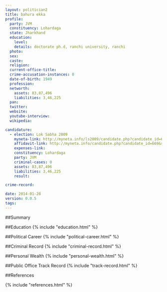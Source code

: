 ```yaml
---
layout: politician2
title: bahura ekka
profile: 
  party: JVM
  constituency: Lohardaga
  state: Jharkhand
  education: 
    level: 
    details: doctorate ph.d, ranchi university, ranchi
  photo: 
  sex: 
  caste: 
  religion: 
  current-office-title: 
  crime-accusation-instances: 0
  date-of-birth: 1949
  profession: 
  networth: 
    assets: 83,87,496
    liabilities: 3,46,225
  pan: 
  twitter: 
  website: 
  youtube-interview: 
  wikipedia: 

candidature: 
  - election: Lok Sabha 2009
    myneta-link: http://myneta.info/ls2009/candidate.php?candidate_id=669
    affidavit-link: http://myneta.info/candidate.php?candidate_id=669&scan=original
    expenses-link: 
    constituency: Lohardaga 
    party: JVM
    criminal-cases: 0
    assets: 83,87,496
    liabilities: 3,46,225
    result:  

crime-record: 

date: 2014-01-28
version: 0.0.5
tags: 
---
```

##Summary


##Education
{% include "education.html" %}


##Political Career
{% include "political-career.html" %}


##Criminal Record
{% include "criminal-record.html" %}


##Personal Wealth
{% include "personal-wealth.html" %}


##Public Office Track Record
{% include "track-record.html" %}


##References


{% include "references.html" %}